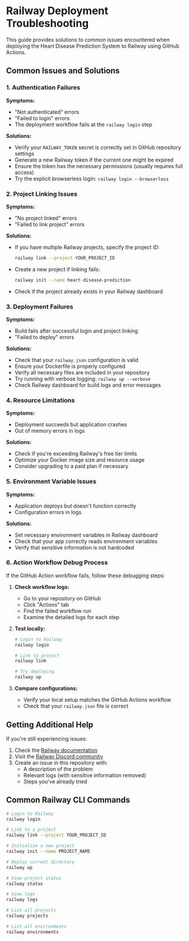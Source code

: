 # Railway Deployment Troubleshooting

This guide provides solutions to common issues encountered when deploying the Heart Disease Prediction System to Railway using GitHub Actions.

## Common Issues and Solutions

### 1. Authentication Failures

**Symptoms:**
- "Not authenticated" errors
- "Failed to login" errors
- The deployment workflow fails at the `railway login` step

**Solutions:**
- Verify your `RAILWAY_TOKEN` secret is correctly set in GitHub repository settings
- Generate a new Railway token if the current one might be expired
- Ensure the token has the necessary permissions (usually requires full access)
- Try the explicit browserless login: `railway login --browserless`

### 2. Project Linking Issues

**Symptoms:**
- "No project linked" errors
- "Failed to link project" errors

**Solutions:**
- If you have multiple Railway projects, specify the project ID:
  ```bash
  railway link --project YOUR_PROJECT_ID
  ```
- Create a new project if linking fails:
  ```bash
  railway init --name heart-disease-prediction
  ```
- Check if the project already exists in your Railway dashboard

### 3. Deployment Failures

**Symptoms:**
- Build fails after successful login and project linking
- "Failed to deploy" errors

**Solutions:**
- Check that your `railway.json` configuration is valid
- Ensure your Dockerfile is properly configured
- Verify all necessary files are included in your repository
- Try running with verbose logging: `railway up --verbose`
- Check Railway dashboard for build logs and error messages

### 4. Resource Limitations

**Symptoms:**
- Deployment succeeds but application crashes
- Out of memory errors in logs

**Solutions:**
- Check if you're exceeding Railway's free tier limits
- Optimize your Docker image size and resource usage
- Consider upgrading to a paid plan if necessary

### 5. Environment Variable Issues

**Symptoms:**
- Application deploys but doesn't function correctly
- Configuration errors in logs

**Solutions:**
- Set necessary environment variables in Railway dashboard
- Check that your app correctly reads environment variables
- Verify that sensitive information is not hardcoded

### 6. Action Workflow Debug Process

If the GitHub Action workflow fails, follow these debugging steps:

1. **Check workflow logs:**
   - Go to your repository on GitHub
   - Click "Actions" tab
   - Find the failed workflow run
   - Examine the detailed logs for each step

2. **Test locally:**
   ```bash
   # Login to Railway
   railway login
   
   # Link to project
   railway link
   
   # Try deploying
   railway up
   ```

3. **Compare configurations:**
   - Verify your local setup matches the GitHub Actions workflow
   - Check that your `railway.json` file is correct

## Getting Additional Help

If you're still experiencing issues:

1. Check the [Railway documentation](https://docs.railway.app/)
2. Visit the [Railway Discord community](https://discord.railway.app/)
3. Create an issue in this repository with:
   - A description of the problem
   - Relevant logs (with sensitive information removed)
   - Steps you've already tried

## Common Railway CLI Commands

```bash
# Login to Railway
railway login

# Link to a project
railway link --project YOUR_PROJECT_ID

# Initialize a new project
railway init --name PROJECT_NAME

# Deploy current directory
railway up

# View project status
railway status

# View logs
railway logs

# List all projects
railway projects

# List all environments
railway environments
```
